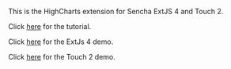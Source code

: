 This is the HighCharts extension for Sencha ExtJS 4 and Touch 2.

Click [here] for the tutorial.

Click [here] for the ExtJs 4 demo.

Click [here] for the Touch 2 demo.

[here]: http://joekuan.wordpress.com/highcharts-sencha/tutorial/
[here]: http://www.joekuan.org/demos/Highcharts_Sencha/desktop/
[here]: http://www.joekuan.org/demos/Highcharts_Sencha/mobile/
